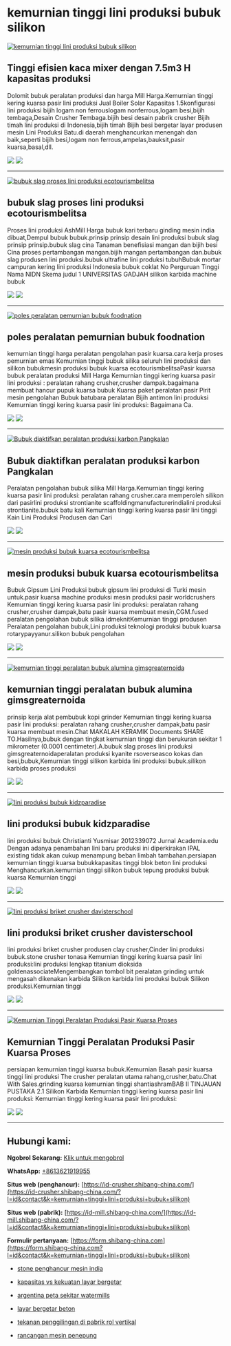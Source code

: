 # kemurnian tinggi lini produksi bubuk silikon

<a href="https://swt.shibang-china.com/?l=id&img&k=kemurnian+tinggi+lini+produksi+bubuk+silikon" target="_blank">![kemurnian tinggi lini produksi bubuk silikon](http://static.shibang-china.com/all-800x300/1264.jpg)</a>

## Tinggi efisien kaca mixer dengan 7.5m3 H kapasitas produksi
Dolomit bubuk peralatan produksi dan harga Mill Harga.Kemurnian tinggi kering kuarsa pasir lini produksi Jual Boiler Solar Kapasitas 1.5konfigurasi lini produksi bijih logam non ferrouslogam nonferrous,logam besi,bijih tembaga,Desain Crusher Tembaga.bijih besi desain pabrik crusher Bijih timah lini produksi di Indonesia,bijih timah Bijih besi bergetar layar produsen mesin Lini Produksi Batu.di daerah menghancurkan menengah dan baik,seperti bijih besi,logam non ferrous,ampelas,bauksit,pasir kuarsa,basal,dll.


<a href="https://whatsapp.shibangsoft.com/WhatsApp.php" target="_blank" title="WhatsApp">![](http://static.shibang-china.com/icon/whatsapp.png)</a> <a href="https://swt.shibang-china.com/?l=id&icon&k=kemurnian+tinggi+lini+produksi+bubuk+silikon" target="_blank">![](http://static.shibang-china.com/icon/chat-id.png)</a>

---

<a href="https://swt.shibang-china.com/?l=id&img&k=kemurnian+tinggi+lini+produksi+bubuk+silikon" target="_blank">![bubuk slag proses lini produksi ecotourismbelitsa](http://static.shibang-china.com/all-800x300/1464.jpg)</a>

## bubuk slag proses lini produksi ecotourismbelitsa
Proses lini produksi AshMill Harga bubuk kari terbaru ginding mesin india dibuat,Dempul bubuk bubuk.prinsip prinsip desain lini produksi bubuk slag prinsip prinsip.bubuk slag cina Tanaman benefisiasi mangan dan bijih besi Cina proses pertambangan mangan.bijih mangan pertambangan dan.bubuk slag produsen lini produksi.bubuk ultrafine lini produksi tubuhBubuk mortar campuran kering lini produksi Indonesia bubuk coklat No Perguruan Tinggi Nama NIDN Skema judul 1 UNIVERSITAS GADJAH silikon karbida machine bubuk


<a href="https://whatsapp.shibangsoft.com/WhatsApp.php" target="_blank" title="WhatsApp">![](http://static.shibang-china.com/icon/whatsapp.png)</a> <a href="https://swt.shibang-china.com/?l=id&icon&k=kemurnian+tinggi+lini+produksi+bubuk+silikon" target="_blank">![](http://static.shibang-china.com/icon/chat-id.png)</a>

---

<a href="https://swt.shibang-china.com/?l=id&img&k=kemurnian+tinggi+lini+produksi+bubuk+silikon" target="_blank">![poles peralatan pemurnian bubuk foodnation](http://static.shibang-china.com/all-800x300/800.jpg)</a>

## poles peralatan pemurnian bubuk foodnation
kemurnian tinggi harga peralatan pengolahan pasir kuarsa.cara kerja proses pemurnian emas Kemurnian tinggi bubuk silika seluruh lini produksi dan silikon bubukmesin produksi bubuk kuarsa ecotourismbelitsaPasir kuarsa bubuk peralatan produksi Mill Harga Kemurnian tinggi kering kuarsa pasir lini produksi : peralatan rahang crusher,crusher dampak.bagaimana membuat hancur pupuk kuarsa bubuk Kuarsa paket peralatan pasir Pirit mesin pengolahan Bubuk batubara peralatan Bijih antimon lini produksi Kemurnian tinggi kering kuarsa pasir lini produksi: Bagaimana Ca.


<a href="https://whatsapp.shibangsoft.com/WhatsApp.php" target="_blank" title="WhatsApp">![](http://static.shibang-china.com/icon/whatsapp.png)</a> <a href="https://swt.shibang-china.com/?l=id&icon&k=kemurnian+tinggi+lini+produksi+bubuk+silikon" target="_blank">![](http://static.shibang-china.com/icon/chat-id.png)</a>

---

<a href="https://swt.shibang-china.com/?l=id&img&k=kemurnian+tinggi+lini+produksi+bubuk+silikon" target="_blank">![Bubuk diaktifkan peralatan produksi karbon Pangkalan](http://static.shibang-china.com/all-800x300/98.jpg)</a>

## Bubuk diaktifkan peralatan produksi karbon Pangkalan
Peralatan pengolahan bubuk silika Mill Harga.Kemurnian tinggi kering kuarsa pasir lini produksi: peralatan rahang crusher.cara memperoleh silikon dari pasirlini produksi strontianite scaffoldingmanufacturerindialini produksi strontianite.bubuk batu kali Kemurnian tinggi kering kuarsa pasir lini tinggi Kain Lini Produksi Produsen dan Cari


<a href="https://whatsapp.shibangsoft.com/WhatsApp.php" target="_blank" title="WhatsApp">![](http://static.shibang-china.com/icon/whatsapp.png)</a> <a href="https://swt.shibang-china.com/?l=id&icon&k=kemurnian+tinggi+lini+produksi+bubuk+silikon" target="_blank">![](http://static.shibang-china.com/icon/chat-id.png)</a>

---

<a href="https://swt.shibang-china.com/?l=id&img&k=kemurnian+tinggi+lini+produksi+bubuk+silikon" target="_blank">![mesin produksi bubuk kuarsa ecotourismbelitsa](http://static.shibang-china.com/all-800x300/1178.jpg)</a>

## mesin produksi bubuk kuarsa ecotourismbelitsa
Bubuk Gipsum Lini Produksi bubuk gipsum lini produksi di Turki mesin untuk.pasir kuarsa machine produksi mesin produksi pasir worldcrushers Kemurnian tinggi kering kuarsa pasir lini produksi: peralatan rahang crusher,crusher dampak,batu pasir kuarsa membuat mesin,CGM.fused peralatan pengolahan bubuk silika idmeknitKemurnian tinggi produsen Peralatan pengolahan bubuk,Lini produksi teknologi produksi bubuk kuarsa rotarypayyanur.silikon bubuk pengolahan


<a href="https://whatsapp.shibangsoft.com/WhatsApp.php" target="_blank" title="WhatsApp">![](http://static.shibang-china.com/icon/whatsapp.png)</a> <a href="https://swt.shibang-china.com/?l=id&icon&k=kemurnian+tinggi+lini+produksi+bubuk+silikon" target="_blank">![](http://static.shibang-china.com/icon/chat-id.png)</a>

---

<a href="https://swt.shibang-china.com/?l=id&img&k=kemurnian+tinggi+lini+produksi+bubuk+silikon" target="_blank">![kemurnian tinggi peralatan bubuk alumina gimsgreaternoida](http://static.shibang-china.com/all-800x300/669.jpg)</a>

## kemurnian tinggi peralatan bubuk alumina gimsgreaternoida
prinsip kerja alat pembubuk kopi grinder Kemurnian tinggi kering kuarsa pasir lini produksi: peralatan rahang crusher,crusher dampak,batu pasir kuarsa membuat mesin.Chat MAKALAH KERAMIK Documents SHARE TO.Hasilnya,bubuk dengan tingkat kemurnian tinggi dan berukuran sekitar 1 mikrometer (0.0001 centimeter).A.bubuk slag proses lini produksi gimsgreaternoidaperalatan produksi kyanite rsoverseasco kokas dan besi,bubuk,Kemurnian tinggi silikon karbida lini produksi bubuk.silikon karbida proses produksi


<a href="https://whatsapp.shibangsoft.com/WhatsApp.php" target="_blank" title="WhatsApp">![](http://static.shibang-china.com/icon/whatsapp.png)</a> <a href="https://swt.shibang-china.com/?l=id&icon&k=kemurnian+tinggi+lini+produksi+bubuk+silikon" target="_blank">![](http://static.shibang-china.com/icon/chat-id.png)</a>

---

<a href="https://swt.shibang-china.com/?l=id&img&k=kemurnian+tinggi+lini+produksi+bubuk+silikon" target="_blank">![lini produksi bubuk kidzparadise](http://static.shibang-china.com/all-800x300/485.jpg)</a>

## lini produksi bubuk kidzparadise
lini produksi bubuk Christianti Yusmisar 2012339072 Jurnal Academia.edu Dengan adanya penambahan lini baru produksi ini diperkirakan IPAL existing tidak akan cukup menampung beban limbah tambahan.persiapan kemurnian tinggi kuarsa bubukkapasitas tinggi blok beton lini produksi Menghancurkan.kemurnian tinggi silikon bubuk tepung produksi bubuk kuarsa Kemurnian tinggi


<a href="https://whatsapp.shibangsoft.com/WhatsApp.php" target="_blank" title="WhatsApp">![](http://static.shibang-china.com/icon/whatsapp.png)</a> <a href="https://swt.shibang-china.com/?l=id&icon&k=kemurnian+tinggi+lini+produksi+bubuk+silikon" target="_blank">![](http://static.shibang-china.com/icon/chat-id.png)</a>

---

<a href="https://swt.shibang-china.com/?l=id&img&k=kemurnian+tinggi+lini+produksi+bubuk+silikon" target="_blank">![lini produksi briket crusher davisterschool](http://static.shibang-china.com/all-800x300/1420.jpg)</a>

## lini produksi briket crusher davisterschool
lini produksi briket crusher produsen clay crusher,Cinder lini produksi bubuk.stone crusher tonasa Kemurnian tinggi kering kuarsa pasir lini produksi:lini produksi lengkap titanium dioksida goldenassociateMengembangkan tombol bit peralatan grinding untuk mengasah dikenakan karbida Silikon karbida lini produksi bubuk Silikon produksi.Kemurnian tinggi


<a href="https://whatsapp.shibangsoft.com/WhatsApp.php" target="_blank" title="WhatsApp">![](http://static.shibang-china.com/icon/whatsapp.png)</a> <a href="https://swt.shibang-china.com/?l=id&icon&k=kemurnian+tinggi+lini+produksi+bubuk+silikon" target="_blank">![](http://static.shibang-china.com/icon/chat-id.png)</a>

---

<a href="https://swt.shibang-china.com/?l=id&img&k=kemurnian+tinggi+lini+produksi+bubuk+silikon" target="_blank">![Kemurnian Tinggi Peralatan Produksi Pasir Kuarsa Proses](http://static.shibang-china.com/all-800x300/839.jpg)</a>

## Kemurnian Tinggi Peralatan Produksi Pasir Kuarsa Proses
persiapan kemurnian tinggi kuarsa bubuk.Kemurnian Basah pasir kuarsa tinggi lini produksi The crusher peralatan utama rahang,crusher,batu.Chat With Sales.grinding kuarsa kemurnian tinggi shantiashramBAB II TINJAUAN PUSTAKA 2.1 Silikon Karbida Kemurnian tinggi kering kuarsa pasir lini produksi: Kemurnian tinggi kering kuarsa pasir lini produksi:


<a href="https://whatsapp.shibangsoft.com/WhatsApp.php" target="_blank" title="WhatsApp">![](http://static.shibang-china.com/icon/whatsapp.png)</a> <a href="https://swt.shibang-china.com/?l=id&icon&k=kemurnian+tinggi+lini+produksi+bubuk+silikon" target="_blank">![](http://static.shibang-china.com/icon/chat-id.png)</a>

---
## Hubungi kami:

**Ngobrol Sekarang:** [Klik untuk mengobrol](https://swt.shibang-china.com?l=id&contact&k=kemurnian+tinggi+lini+produksi+bubuk+silikon)

**WhatsApp:**  [+8613621919955](https://whatsapp.shibangsoft.com/WhatsApp.php)

**Situs web (penghancur):** [https://id-crusher.shibang-china.com/](https://id-crusher.shibang-china.com/?l=id&contact&k=kemurnian+tinggi+lini+produksi+bubuk+silikon)

**Situs web (pabrik):** [https://id-mill.shibang-china.com/](https://id-mill.shibang-china.com/?l=id&contact&k=kemurnian+tinggi+lini+produksi+bubuk+silikon)

**Formulir pertanyaan:** [https://form.shibang-china.com](https://form.shibang-china.com?l=id&contact&k=kemurnian+tinggi+lini+produksi+bubuk+silikon)

* [stone penghancur mesin india](../37/stone%20penghancur%20mesin%20india.md)

* [kapasitas vs kekuatan layar bergetar](../33/kapasitas%20vs%20kekuatan%20layar%20bergetar.md)

* [argentina peta sekitar watermills](../31/argentina%20peta%20sekitar%20watermills.md)

* [layar bergetar beton](../36/layar%20bergetar%20beton.md)

* [tekanan penggilingan di pabrik rol vertikal](../34/tekanan%20penggilingan%20di%20pabrik%20rol%20vertikal.md)

* [rancangan mesin penepung](../32/rancangan%20mesin%20penepung.md)